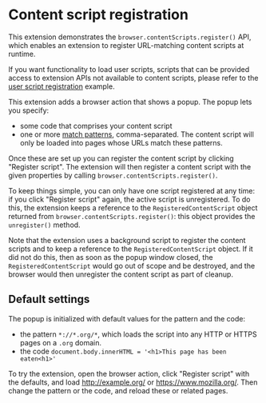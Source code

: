 # Content script registration

This extension demonstrates the `browser.contentScripts.register()` API, which enables an extension to register URL-matching content scripts at runtime.

If you want functionality to load user scripts, scripts that can be provided access to extension APIs not available to content scripts, please refer to the [user script registration](https://github.com/mdn/webextensions-examples/tree/master/user-script-register) example.

This extension adds a browser action that shows a popup. The popup lets you specify:

* some code that comprises your content script
* one or more [match patterns](https://developer.mozilla.org/en-US/Add-ons/WebExtensions/Match_patterns), comma-separated. The content script will only be loaded into pages whose URLs match these patterns.

Once these are set up you can register the content script by clicking "Register script". The extension will then register a content script with the given properties by calling `browser.contentScripts.register()`.

To keep things simple, you can only have one script registered at any time: if you click "Register script" again, the active script is unregistered. To do this, the extension keeps a reference to the `RegisteredContentScript` object returned from `browser.contentScripts.register()`: this object provides the `unregister()` method.

Note that the extension uses a background script to register the content scripts and to keep a reference to the `RegisteredContentScript` object. If it did not do this, then as soon as the popup window closed, the `RegisteredContentScript` would go out of scope and be destroyed, and the browser would then unregister the content script as part of cleanup.

## Default settings

The popup is initialized with default values for the pattern and the code:

* the pattern `*://*.org/*`, which loads the script into any HTTP or HTTPS pages on a `.org` domain.
* the code `document.body.innerHTML = '<h1>This page has been eaten<h1>'`

To try the extension, open the browser action, click "Register script" with the defaults, and load http://example.org/ or 
https://www.mozilla.org/. Then change the pattern or the code, and reload these or related pages.
